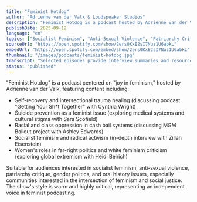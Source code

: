```yaml
---
title: "Feminist Hotdog"
author: "Adrienne van der Valk & Loudspeaker Studios"
description: "Feminist Hotdog is a podcast hosted by Adrienne van der Valk, dedicated to finding joy and resistance through feminism. The show focuses on everyday feminist practices, marginalized group experiences, and social justice advocacy, covering content including self-recovery, prison system criticism, gender and mental health, socialist feminism, and far-right political criticism. With an intimate, highly critical style emphasizing voices of women, transgender, and non-binary groups, it represents a warm yet radical presence in American feminist podcasting."
publishDate: 2025-09-12
language: "en"
topics: ["Socialist Feminism", "Anti-Sexual Violence", "Patriarchy Critique", "Gender Politics"]
sourceUrl: "https://open.spotify.com/show/2ers0KxE2sI7Nuz1U6abkL"
embedUrl: "https://open.spotify.com/embed/show/2ers0KxE2sI7Nuz1U6abkL"
thumbnail: "/images/podcasts/feminist-hotdog.jpg"
transcript: "Selected episodes provide interview summaries and resource links, see feministhotdog.com or Loudspeaker Studios"
status: "published"
---
```


"Feminist Hotdog" is a podcast centered on "joy in feminism," hosted by Adrienne van der Valk, featuring content including:

- Self-recovery and intersectional trauma healing (discussing podcast "Getting Your Sh*t Together" with Cynthia Wright)
- Suicide prevention as a feminist issue (exploring medical systems and cultural stigma with Sara Scofield)
- Racial and class oppression in cash bail systems (discussing MGM Bailout project with Ashley Edwards)
- Socialist feminism and radical activism (in-depth interview with Zillah Eisenstein)
- Women's roles in far-right politics and white feminism criticism (exploring global extremism with Heidi Beirich)

Suitable for audiences interested in socialist feminism, anti-sexual violence, patriarchy critique, gender politics, and oral history issues, especially communities interested in the intersection of feminism and social justice. The show's style is warm and highly critical, representing an independent voice in feminist podcasting.